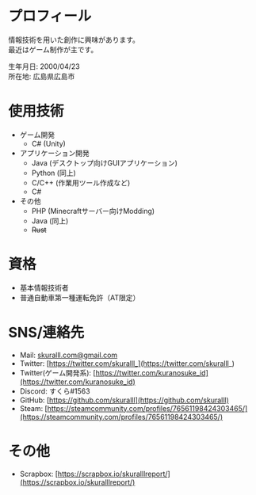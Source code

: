 # プロフィール
情報技術を用いた創作に興味があります。  
最近はゲーム制作が主です。  
  
生年月日: 2000/04/23  
所在地: 広島県広島市

# 使用技術
* ゲーム開発
  * C# (Unity)
* アプリケーション開発
  * Java (デスクトップ向けGUIアプリケーション)
  * Python (同上)
  * C/C++ (作業用ツール作成など)　
  * C# 
* その他 
  * PHP (Minecraftサーバー向けModding) 
  * Java (同上)
  * ~~Rust~~

# 資格
* 基本情報技術者
* 普通自動車第一種運転免許（AT限定）

# SNS/連絡先
* Mail: [skuralll.com@gmail.com](<mailto:skuralll.com@gmail.com>)
* Twitter: [https://twitter.com/skuralll_](https://twitter.com/skuralll_)
* Twitter(ゲーム開発系): [https://twitter.com/kuranosuke_id](https://twitter.com/kuranosuke_id)
* Discord: すくら#1563
* GitHub: [https://github.com/skuralll](https://github.com/skuralll)
* Steam: [https://steamcommunity.com/profiles/76561198424303465/](https://steamcommunity.com/profiles/76561198424303465/)

# その他
* Scrapbox: [https://scrapbox.io/skuralllreport/](https://scrapbox.io/skuralllreport/)